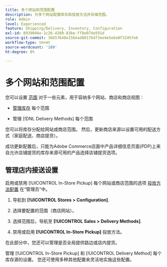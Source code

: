 ```yaml
---
title: 多个网站和范围配置
description: 为多个网站配置库存和投放方法并存储范围。
role: Admin
level: Experienced
feature: Shipping/Delivery, Inventory, Configuration
exl-id: 8939046e-1c26-4380-83be-ff8e074e591d
source-git-commit: 36b57648e156ead801764f3ee4e5e6a0f3245fe6
workflow-type: tm+mt
source-wordcount: '189'
ht-degree: 0%

---
```


# 多个网站和范围配置

您可以设置 [范围](https://docs.magento.com/user-guide/configuration/scope.html) 对于一些元素，用于容纳多个网站、商店和商店视图：

- [管理库存](https://docs.magento.com/user-guide/catalog/inventory-stock.html) 每个范围

- 管理 [!DNL Delivery Methods] 每个范围

您可以将库存分配给网站或商店范围。 然后，更新商店来源以设置可用的配送方式（家庭配送、商店提货）。

成功更新配置后，只能为Adobe Commerce店面中产品详细信息页面(PDP)上来自允许店铺提货的库存来源可用的产品选择店铺提货选项。

## 管理店内接送设置

启用或禁用 [!UICONTROL In-Store Pickup] 每个网站或商店范围的选项 [投放方法配置](enable-general.md#delivery-methods) 在“管理员”中。

1. 导航到 **[!UICONTROL Stores > Configuration]**.

1. 选择要配置的范围（商店网站）。

1. 选择范围后，导航至 **[!UICONTROL Sales > Delivery Methods]**.

1. 禁用或启用 **[!UICONTROL In-Store Pickup]** 投放方法。

在此部分中，您还可以管理是否全局提供路边或店内提货。

管理 [!UICONTROL In-Store Pickup] 和 [!UICONTROL Delivery Method] 每个库存源的设置。 您还可使用多种其他配置来灵活地实施这些配置。
